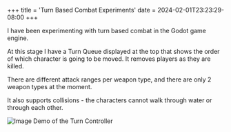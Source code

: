 +++
title = 'Turn Based Combat Experiments'
date = 2024-02-01T23:23:29-08:00
+++


I have been experimenting with turn based combat in the Godot game engine.

At this stage I have a Turn Queue displayed at the top that shows the order of which character is going to be moved. It removes players as they are killed.

There are different attack ranges per weapon type, and there are only 2 weapon types at the moment.

It also supports collisions - the characters cannot walk through water or through each other.

![Image Demo of the Turn Controller](/gif/2024-02-01-turn-queue.gif)